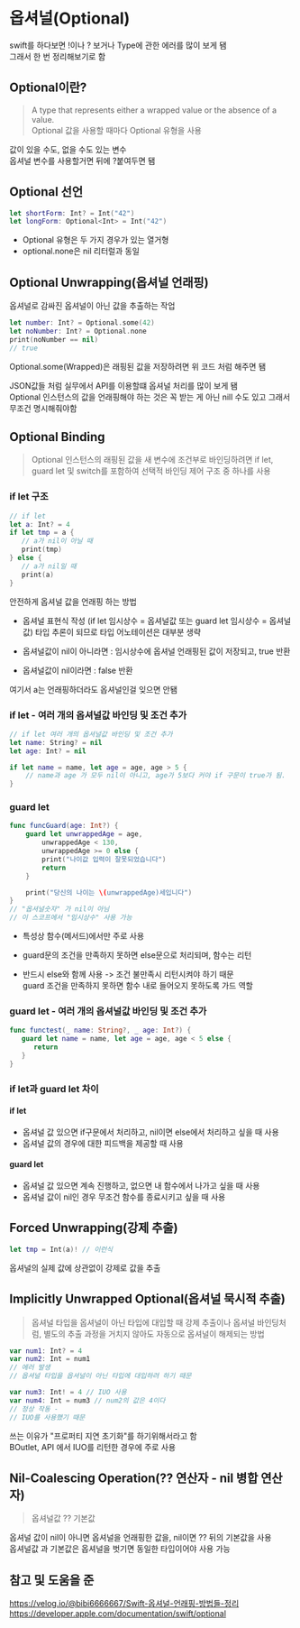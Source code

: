 # 옵셔널(Optional)

swift를 하다보면 !이나 ? 보거나 Type에 관한 에러를 많이 보게 됌
<br/>
그래서 한 번 정리해보기로 함
<br/>

## Optional이란?

> A type that represents either a wrapped value or the absence of a value.
> <br/>
> Optional 값을 사용할 때마다 Optional 유형을 사용
> <br/>

값이 있을 수도, 없을 수도 있는 변수
<br/>
옵셔널 변수를 사용할거면 뒤에 ?붙여두면 됌
<br/>

## Optional 선언

```swift
let shortForm: Int? = Int("42")
let longForm: Optional<Int> = Int("42")
```

- Optional 유형은 두 가지 경우가 있는 열거형
  <br/>
- optional.none은 nil 리터럴과 동일
  <br/>

## Optional Unwrapping(옵셔널 언래핑)

옵셔널로 감싸진 옵셔널이 아닌 값을 추출하는 작업
<br/>

```swift
let number: Int? = Optional.some(42)
let noNumber: Int? = Optional.none
print(noNumber == nil)
// true
```

Optional.some(Wrapped)은 래핑된 값을 저장하려면 위 코드 처럼 해주면 됌
<br/>

JSON값들 처럼 실무에서 API를 이용할떄 옵셔널 처리를 많이 보게 됌
<br/>
Optional 인스턴스의 값을 언래핑해야 하는 것은 꼭 받는 게 아닌 nill 수도 있고 그래서 무조건 명시해줘야함

## Optional Binding

> Optional 인스턴스의 래핑된 값을 새 변수에 조건부로 바인딩하려면 if let, guard let 및 switch를 포함하여 선택적 바인딩 제어 구조 중 하나를 사용
> <br/>

### if let 구조

```swift
// if let
let a: Int? = 4
if let tmp = a {
   // a가 nil이 아닐 때
   print(tmp)
} else {
   // a가 nil일 때
   print(a)
}
```

안전하게 옵셔널 값을 언래핑 하는 방법
<br/>

- 옵셔널 표현식 작성 (if let 임시상수 = 옵셔널값 또는 guard let 임시상수 = 옵셔널값) 타입 추론이 되므로 타입 어노테이션은 대부분 생략
  <br/>

- 옵셔널값이 nil이 아니라면 : 임시상수에 옵셔널 언래핑된 값이 저장되고, true 반환
  <br/>

- 옵셔널값이 nil이라면 : false 반환
  <br/>

여기서 a는 언래핑하더라도 옵셔널인걸 잊으면 안됌
<br/>

### if let - 여러 개의 옵셔널값 바인딩 및 조건 추가

```swift
// if let 여러 개의 옵셔널값 바인딩 및 조건 추가
let name: String? = nil
let age: Int? = nil

if let name = name, let age = age, age > 5 {
    // name과 age 가 모두 nil이 아니고, age가 5보다 커야 if 구문이 true가 됨.
}
```

### guard let

```swift
func funcGuard(age: Int?) {
    guard let unwrappedAge = age,
        unwrappedAge < 130,
        unwrappedAge >= 0 else {
        print("나이값 입력이 잘못되었습니다")
        return
    }

    print("당신의 나이는 \(unwrappedAge)세입니다")
}
// "옵셔널숫자" 가 nil이 아님
// 이 스코프에서 "임시상수" 사용 가능
```

- 특성상 함수(메서드)에서만 주로 사용
  <br/>

- guard문의 조건을 만족하지 못하면 else문으로 처리되며, 함수는 리턴
  <br/>

- 반드시 else와 함께 사용 -> 조건 불만족시 리턴시켜야 하기 때문
  <br/>
  guard 조건을 만족하지 못하면 함수 내로 들어오지 못하도록 가드 역할
  <br/>

### guard let - 여러 개의 옵셔널값 바인딩 및 조건 추가

```swift
func functest(_ name: String?, _ age: Int?) {
   guard let name = name, let age = age, age < 5 else {
      return
   }
}
```

### if let과 guard let 차이

#### if let

- 옵셔널 값 있으면 if구문에서 처리하고, nil이면 else에서 처리하고 싶을 때 사용
- 옵셔널 값의 경우에 대한 피드백을 제공할 때 사용

#### guard let

- 옵셔널 값 있으면 계속 진행하고, 없으면 내 함수에서 나가고 싶을 때 사용
- 옵셔널 값이 nil인 경우 무조건 함수를 종료시키고 싶을 때 사용

## Forced Unwrapping(강제 추출)

```swift
let tmp = Int(a)! // 이런식
```

옵셔널의 실제 값에 상관없이 강제로 값을 추출
<br/>

## Implicitly Unwrapped Optional(옵셔널 묵시적 추출)

> 옵셔널 타입을 옵셔널이 아닌 타입에 대입할 때 강제 추출이나 옵셔널 바인딩처럼, 별도의 추출 과정을 거치지 않아도 자동으로 옵셔널이 해제되는 방법
> <br/>

```swift
var num1: Int? = 4
var num2: Int = num1
// 에러 발생
// 옵셔널 타입을 옵셔널이 아닌 타입에 대입하려 하기 때문

var num3: Int! = 4 // IUO 사용
var num4: Int = num3 // num2의 값은 4이다
// 정상 작동 -
// IUO를 사용했기 때문
```

쓰는 이유가 "프로퍼티 지연 초기화"를 하기위해서라고 함
<br/>
BOutlet, API 에서 IUO를 리턴한 경우에 주로 사용

## Nil-Coalescing Operation(?? 연산자 - nil 병합 연산자)

> 옵셔널값 ?? 기본값
> <br/>

옵셔널 값이 nil이 아니면 옵셔널을 언래핑한 값을, nil이면 ?? 뒤의 기본값을 사용
<br/>
옵셔널값 과 기본값은 옵셔널을 벗기면 동일한 타입이어야 사용 가능
<br/>

## 참고 및 도움을 준

https://velog.io/@bibi6666667/Swift-옵셔널-언래핑-방법들-정리
https://developer.apple.com/documentation/swift/optional
